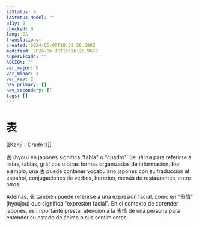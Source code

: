 ```yaml
---
iaStatus: 0
iaStatus_Model: ""
a11y: 0
checked: 0
lang: ES
translations: 
created: 2024-05-05T19:32:58.598Z
modified: 2024-06-10T15:26:25.967Z
supervisado: ""
ACCION: ""
ver_major: 0
ver_minor: 3
ver_rev: 2
nav_primary: []
nav_secondary: []
tags: []
---
```

# 表

[[Kanji - Grado 3]]

表 (hyou) en japonés significa "tabla" o "cuadro". Se utiliza para referirse a listas, tablas, gráficos u otras formas organizadas de información. Por ejemplo, una 表 puede contener vocabulario japonés con su traducción al español, conjugaciones de verbos, horarios, menús de restaurantes, entre otros.

Además, 表 también puede referirse a una expresión facial, como en "表情" (hyoujou) que significa "expresión facial". En el contexto de aprender japonés, es importante prestar atención a la 表情 de una persona para entender su estado de ánimo o sus sentimientos.
